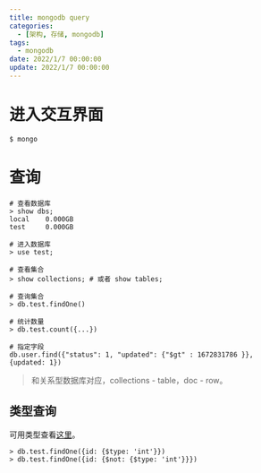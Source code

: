 ```yaml
---
title: mongodb query
categories: 
  - [架构, 存储, mongodb]
tags:
  - mongodb
date: 2022/1/7 00:00:00
update: 2022/1/7 00:00:00
---
```


# 进入交互界面

```shell
$ mongo
```

# 查询

```shell
# 查看数据库
> show dbs;
local    0.000GB
test     0.000GB

# 进入数据库
> use test;

# 查看集合
> show collections; # 或者 show tables;

# 查询集合
> db.test.findOne()

# 统计数量
> db.test.count({...})

# 指定字段
db.user.find({"status": 1, "updated": {"$gt" : 1672831786 }}, {updated: 1})
```

> 和关系型数据库对应，collections - table，doc - row。

## 类型查询

可用类型查看[这里](https://docs.mongodb.com/manual/reference/operator/query/type/#available-types)。

```shell
> db.test.findOne({id: {$type: 'int'}})
> db.test.findOne({id: {$not: {$type: 'int'}}})
```

